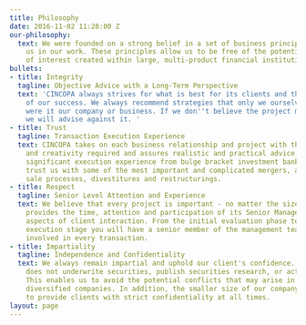 ```yaml
---
title: Philosophy
date: 2016-11-02 11:28:00 Z
our-philosophy:
  text: We were founded on a strong belief in a set of business principles that guide
    us in our work. These principles allow us to be free of the potential conflicts
    of interest created within large, multi-product financial institutions.
bullets:
- title: Integrity
  tagline: Objective Advice with a Long-Term Perspective
  text: 'CINCOPA always strives for what is best for its clients and this is the root
    of our success. We always recommend strategies that only we ourselves would pursue
    were it our company or business. If we don''t believe the project meets the standard
    we will advise against it. '
- title: Trust
  tagline: Transaction Execution Experience
  text: CINCOPA takes on each business relationship and project with the imagination
    and creativity required and assures realistic and practical advice. We possess
    significant execution experience from bulge bracket investment banks. Companies
    trust us with some of the most important and complicated mergers, acquisitions,
    sale processes, divestitures and restructurings.
- title: Respect
  tagline: Senior Level Attention and Experience
  text: We believe that every project is important - no matter the size. Epstein Capital
    provides the time, attention and participation of its Senior Management in all
    aspects of client interaction. From the initial evaluation phase to the final
    execution stage you will have a senior member of the management team directly
    involved in every transaction.
- title: Impartiality
  tagline: Independence and Confidentiality
  text: We always remain impartial and uphold our client's confidence. Epstein Capital
    does not underwrite securities, publish securities research, or act as a lender.
    This enables us to avoid the potential conflicts that may arise in larger, more
    diversified companies. In addition, the smaller size of our company enables us
    to provide clients with strict confidentiality at all times.
layout: page
---
```


